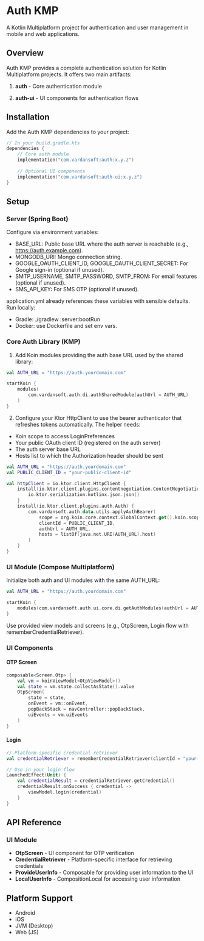 # Auth KMP

A Kotlin Multiplatform project for authentication and user management in mobile and web applications.

## Overview

Auth KMP provides a complete authentication solution for Kotlin Multiplatform projects. It offers two main artifacts:

1. **auth** - Core authentication module

2. **auth-ui** - UI components for authentication flows

## Installation

Add the Auth KMP dependencies to your project:

```kotlin
// In your build.gradle.kts
dependencies {
    // Core auth module
    implementation("com.vardansoft:auth:x.y.z")
    
    // Optional UI components
    implementation("com.vardansoft:auth-ui:x.y.z")
}
```

## Setup

### Server (Spring Boot)

Configure via environment variables:
- BASE_URL: Public base URL where the auth server is reachable (e.g., https://auth.example.com).
- MONGODB_URI: Mongo connection string.
- GOOGLE_OAUTH_CLIENT_ID, GOOGLE_OAUTH_CLIENT_SECRET: For Google sign-in (optional if unused).
- SMTP_USERNAME, SMTP_PASSWORD, SMTP_FROM: For email features (optional if unused).
- SMS_API_KEY: For SMS OTP (optional if unused).

application.yml already references these variables with sensible defaults. Run locally:
- Gradle: ./gradlew :server:bootRun
- Docker: use Dockerfile and set env vars.

### Core Auth Library (KMP)

1) Add Koin modules providing the auth base URL used by the shared library:

```kotlin
val AUTH_URL = "https://auth.yourdomain.com"

startKoin {
    modules(
        com.vardansoft.auth.di.authSharedModule(authUrl = AUTH_URL)
    )
}
```

2) Configure your Ktor HttpClient to use the bearer authenticator that refreshes tokens automatically. The helper needs:
- Koin scope to access LoginPreferences
- Your public OAuth client ID (registered on the auth server)
- The auth server base URL
- Hosts list to which the Authorization header should be sent

```kotlin
val AUTH_URL = "https://auth.yourdomain.com"
val PUBLIC_CLIENT_ID = "your-public-client-id"

val httpClient = io.ktor.client.HttpClient {
    install(io.ktor.client.plugins.contentnegotiation.ContentNegotiation) {
        io.ktor.serialization.kotlinx.json.json()
    }
    install(io.ktor.client.plugins.auth.Auth) {
        com.vardansoft.auth.data.utils.applyAuthBearer(
            scope = org.koin.core.context.GlobalContext.get().koin.scopeRegistry.rootScope,
            clientId = PUBLIC_CLIENT_ID,
            authUrl = AUTH_URL,
            hosts = listOf(java.net.URI(AUTH_URL).host)
        )
    }
}
```

### UI Module (Compose Multiplatform)

Initialize both auth and UI modules with the same AUTH_URL:

```kotlin
val AUTH_URL = "https://auth.yourdomain.com"

startKoin {
    modules(com.vardansoft.auth.ui.core.di.getAuthModules(authUrl = AUTH_URL))
}
```

Use provided view models and screens (e.g., OtpScreen, Login flow with rememberCredentialRetriever).


### UI Components

#### OTP Screen

```kotlin
composable<Screen.Otp> {
    val vm = koinViewModel<OtpViewModel>()
    val state = vm.state.collectAsState().value
    OtpScreen(
        state = state,
        onEvent = vm::onEvent,
        popBackStack = navController::popBackStack,
        uiEvents = vm.uiEvents
    )
}
```

#### Login

```kotlin
// Platform-specific credential retriever
val credentialRetriever = rememberCredentialRetriever(clientId = "your-client-id")

// Use in your login flow
LaunchedEffect(Unit) {
    val credentialResult = credentialRetriever.getCredential()
    credentialResult.onSuccess { credential ->
        viewModel.login(credential)
    }
}
```

## API Reference

### UI Module

- **OtpScreen** - UI component for OTP verification
- **CredentialRetriever** - Platform-specific interface for retrieving credentials
- **ProvideUserInfo** - Composable for providing user information to the UI
- **LocalUserInfo** - CompositionLocal for accessing user information

## Platform Support

- Android
- iOS
- JVM (Desktop)
- Web (JS)

